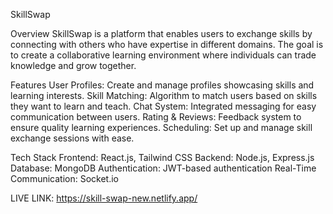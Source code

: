 SkillSwap

Overview
SkillSwap is a platform that enables users to exchange skills by connecting with others who have expertise in different domains. The goal is to create a collaborative learning environment where individuals can trade knowledge and grow together.

Features
User Profiles: Create and manage profiles showcasing skills and learning interests.
Skill Matching: Algorithm to match users based on skills they want to learn and teach.
Chat System: Integrated messaging for easy communication between users.
Rating & Reviews: Feedback system to ensure quality learning experiences.
Scheduling: Set up and manage skill exchange sessions with ease.

Tech Stack
Frontend: React.js, Tailwind CSS
Backend: Node.js, Express.js
Database: MongoDB
Authentication: JWT-based authentication
Real-Time Communication: Socket.io

LIVE LINK: https://skill-swap-new.netlify.app/

